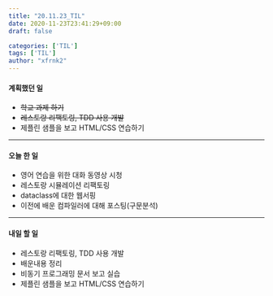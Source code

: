 ```yaml
---
title: "20.11.23_TIL"
date: 2020-11-23T23:41:29+09:00
draft: false

categories: ['TIL']
tags: ['TIL']
author: "xfrnk2"
---
```

#### 계획했던 일
+ ~~학교 과제 하기~~
+ ~~레스토랑 리팩토링, TDD 사용 개발~~
+ 제플린 샘플을 보고 HTML/CSS 연습하기
---
#### 오늘 한 일
+ 영어 연습을 위한 대화 동영상 시청
+ 레스토랑 시뮬레이션 리팩토링
+ dataclass에 대한 웹서핑
+ 이전에 배운 컴파일러에 대해 포스팅(구문분석)
---   
#### 내일 할 일 
+ 레스토랑 리팩토링, TDD 사용 개발
+ 배운내용 정리
+ 비동기 프로그래밍 문서 보고 실습
+ 제플린 샘플을 보고 HTML/CSS 연습하기